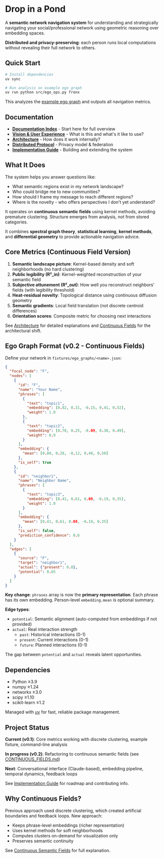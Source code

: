 # Drop in a Pond

A **semantic network navigation system** for understanding and strategically navigating your social/professional network using geometric reasoning over embedding spaces.

**Distributed and privacy-preserving**: each person runs local computations without revealing their full network to others.

## Quick Start

```bash
# Install dependencies
uv sync

# Run analysis on example ego graph
uv run python src/ego_ops.py fronx
```

This analyzes the [example ego graph](fixtures/ego_graphs/fronx.json) and outputs all navigation metrics.

## Documentation

- **[Documentation Index](docs/INDEX.md)** - Start here for full overview
- **[Vision & User Experience](docs/VISION.md)** - What is this and what's it like to use?
- **[Architecture](docs/ARCHITECTURE.md)** - How does it work internally?
- **[Distributed Protocol](docs/DISTRIBUTED.md)** - Privacy model & federation
- **[Implementation Guide](docs/IMPLEMENTATION.md)** - Building and extending the system

## What It Does

The system helps you answer questions like:

- What semantic regions exist in my network landscape?
- Who could bridge me to new communities?
- How should I frame my message to reach different regions?
- Where is the novelty - who offers perspectives I don't yet understand?

It operates on **continuous semantic fields** using kernel methods, avoiding premature clustering. Structure emerges from analysis, not from stored categories.

It combines **spectral graph theory**, **statistical learning**, **kernel methods**, and **differential geometry** to provide actionable navigation advice.

## Core Metrics (Continuous Field Version)

1. **Semantic landscape picture**: Kernel-based density and soft neighborhoods (no hard clustering)
2. **Public legibility (R²_in)**: Kernel-weighted reconstruction of your semantic field
3. **Subjective attunement (R²_out)**: How well you reconstruct neighbors' fields (with legibility threshold)
4. **Heat-residual novelty**: Topological distance using continuous diffusion geometry
5. **Semantic gradients**: Local field translation (not discrete centroid differences)
6. **Orientation scores**: Composite metric for choosing next interactions

See [Architecture](docs/ARCHITECTURE.md) for detailed explanations and [Continuous Fields](docs/CONTINUOUS_FIELDS.md) for the architectural shift.

## Ego Graph Format (v0.2 - Continuous Fields)

Define your network in `fixtures/ego_graphs/<name>.json`:

```json
{
  "focal_node": "F",
  "nodes": [
    {
      "id": "F",
      "name": "Your Name",
      "phrases": [
        {
          "text": "topic1",
          "embedding": [0.82, 0.31, -0.15, 0.41, 0.52],
          "weight": 1.0
        },
        {
          "text": "topic2",
          "embedding": [0.78, 0.25, -0.09, 0.38, 0.49],
          "weight": 0.9
        }
      ],
      "embedding": {
        "mean": [0.80, 0.28, -0.12, 0.40, 0.50]
      },
      "is_self": true
    },
    {
      "id": "neighbor1",
      "name": "Neighbor Name",
      "phrases": [
        {
          "text": "topic3",
          "embedding": [0.41, 0.61, 0.08, -0.19, 0.35],
          "weight": 1.0
        }
      ],
      "embedding": {
        "mean": [0.41, 0.61, 0.08, -0.19, 0.35]
      },
      "is_self": false,
      "prediction_confidence": 0.6
    }
  ],
  "edges": [
    {
      "source": "F",
      "target": "neighbor1",
      "actual": {"present": 0.8},
      "potential": 0.65
    }
  ]
}
```

**Key change**: `phrases` array is now the **primary representation**. Each phrase has its own embedding. Person-level `embedding.mean` is optional summary.

**Edge types**:
- `potential`: Semantic alignment (auto-computed from embeddings if not provided)
- `actual`: Real interaction strength
  - `past`: Historical interactions (0-1)
  - `present`: Current interactions (0-1)
  - `future`: Planned interactions (0-1)

The gap between `potential` and `actual` reveals latent opportunities.

## Dependencies

- Python ≥3.9
- numpy ≥1.24
- networkx ≥3.0
- scipy ≥1.10
- scikit-learn ≥1.2

Managed with [uv](https://github.com/astral-sh/uv) for fast, reliable package management.

## Project Status

**Current (v0.1)**: Core metrics working with discrete clustering, example fixture, command-line analysis

**In progress (v0.2)**: Refactoring to continuous semantic fields (see [CONTINUOUS_FIELDS.md](docs/CONTINUOUS_FIELDS.md))

**Next**: Conversational interface (Claude-based), embedding pipeline, temporal dynamics, feedback loops

See [Implementation Guide](docs/IMPLEMENTATION.md) for roadmap and contributing info.

## Why Continuous Fields?

Previous approach used discrete clustering, which created artificial boundaries and feedback loops. New approach:
- Keeps phrase-level embeddings (richer representation)
- Uses kernel methods for soft neighborhoods
- Computes clusters on-demand for visualization only
- Preserves semantic continuity

See [Continuous Semantic Fields](docs/CONTINUOUS_FIELDS.md) for full explanation.
